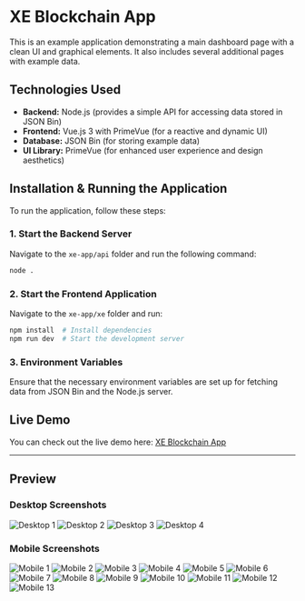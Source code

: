 # XE Blockchain App

This is an example application demonstrating a main dashboard page with a clean UI and graphical elements. It also includes several additional pages with example data.

## Technologies Used

- **Backend:** Node.js (provides a simple API for accessing data stored in JSON Bin)
- **Frontend:** Vue.js 3 with PrimeVue (for a reactive and dynamic UI)
- **Database:** JSON Bin (for storing example data)
- **UI Library:** PrimeVue (for enhanced user experience and design aesthetics)

## Installation & Running the Application

To run the application, follow these steps:

### 1. Start the Backend Server

Navigate to the `xe-app/api` folder and run the following command:

```sh
node .
```

### 2. Start the Frontend Application

Navigate to the `xe-app/xe` folder and run:

```sh
npm install  # Install dependencies
npm run dev  # Start the development server
```

### 3. Environment Variables

Ensure that the necessary environment variables are set up for fetching data from JSON Bin and the Node.js server.

## Live Demo

You can check out the live demo here: [XE Blockchain App](https://www.markdownguide.org)

---

## Preview

### Desktop Screenshots

![Desktop 1](./xe/src/assets/images/preview/desktop/desktop-1.webp "Desktop 1")
![Desktop 2](./xe/src/assets/images/preview/desktop/desktop-2.webp "Desktop 2")
![Desktop 3](./xe/src/assets/images/preview/desktop/desktop-3.webp "Desktop 3")
![Desktop 4](./xe/src/assets/images/preview/desktop/desktop-4.webp "Desktop 4")

### Mobile Screenshots

![Mobile 1](./xe/src/assets/images/preview/mobile/mob-1.webp "Mobile 1")
![Mobile 2](./xe/src/assets/images/preview/mobile/mob-2.webp "Mobile 2")
![Mobile 3](./xe/src/assets/images/preview/mobile/mob-3.webp "Mobile 3")
![Mobile 4](./xe/src/assets/images/preview/mobile/mob-4.webp "Mobile 4")
![Mobile 5](./xe/src/assets/images/preview/mobile/mob-5.webp "Mobile 5")
![Mobile 6](./xe/src/assets/images/preview/mobile/mob-6.webp "Mobile 6")
![Mobile 7](./xe/src/assets/images/preview/mobile/mob-7.webp "Mobile 7")
![Mobile 8](./xe/src/assets/images/preview/mobile/mob-8.webp "Mobile 8")
![Mobile 9](./xe/src/assets/images/preview/mobile/mob-9.webp "Mobile 9")
![Mobile 10](./xe/src/assets/images/preview/mobile/mob-10.webp "Mobile 10")
![Mobile 11](./xe/src/assets/images/preview/mobile/mob-11.webp "Mobile 11")
![Mobile 12](./xe/src/assets/images/preview/mobile/mob-12.webp "Mobile 12")
![Mobile 13](./xe/src/assets/images/preview/mobile/mob-13.webp "Mobile 13")
